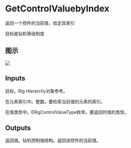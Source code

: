 # GetControlValuebyIndex

返回一个控件的当前值，给定其索引

目标是钻机等级制度

## 图示

![]($-20221218-21190068.png)

## Inputs

目标。Rig Hierarchy对象参考。

在元素索引中。整数。要检索当前值的元素的索引。

在值类型中。ERigControlValueType枚举。要返回的值的类型。  

## Outputs

返回值。钻机控制值结构。返回该控件的当前值。
